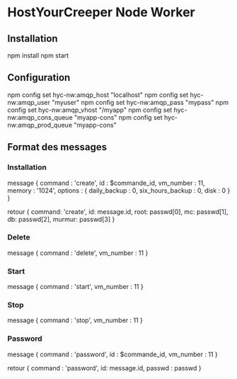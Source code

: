 # HostYourCreeper Node Worker

## Installation

npm install
npm start

## Configuration

npm config set hyc-nw:amqp_host "localhost"
npm config set hyc-nw:amqp_user "myuser"
npm config set hyc-nw:amqp_pass "mypass"
npm config set hyc-nw:amqp_vhost "/myapp"
npm config set hyc-nw:amqp_cons_queue "myapp-cons"
npm config set hyc-nw:amqp_prod_queue "myapp-cons"

## Format des messages

### Installation

message {
  command : 'create',
  id : $commande_id,
  vm_number : 11,
  memory : '1024',
  options : {
    daily_backup : 0,
    six_hours_backup : 0,
    disk : 0
  }
}

retour { 
  command: 'create',
  id: message.id,
  root: passwd[0],
  mc: passwd[1],
  db: passwd[2],
  murmur: passwd[3]
}

### Delete

message {
  command : 'delete',
  vm_number : 11
}

### Start

message {
  command : 'start',
  vm_number : 11
}

### Stop

message {
  command : 'stop',
  vm_number : 11
}

### Password

message {
  command : 'password',
  id : $commande_id,
  vm_number : 11
}

retour {
  command : 'password',
  id: message.id,
  passwd : passwd
}
